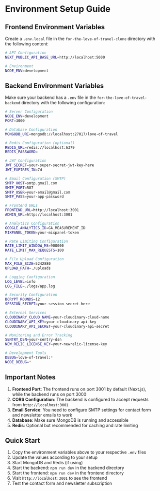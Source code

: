 # Environment Setup Guide

## Frontend Environment Variables

Create a `.env.local` file in the `for-the-love-of-travel-clone` directory with the following content:

```bash
# API Configuration
NEXT_PUBLIC_API_BASE_URL=http://localhost:5000

# Environment
NODE_ENV=development
```

## Backend Environment Variables

Make sure your backend has a `.env` file in the `for-the-love-of-travel-backend` directory with the following configuration:

```bash
# Server Configuration
NODE_ENV=development
PORT=3000

# Database Configuration
MONGODB_URI=mongodb://localhost:27017/love-of-travel

# Redis Configuration (optional)
REDIS_URL=redis://localhost:6379
REDIS_PASSWORD=

# JWT Configuration
JWT_SECRET=your-super-secret-jwt-key-here
JWT_EXPIRES_IN=7d

# Email Configuration (SMTP)
SMTP_HOST=smtp.gmail.com
SMTP_PORT=587
SMTP_USER=your-email@gmail.com
SMTP_PASS=your-app-password

# Frontend URLs
FRONTEND_URL=http://localhost:3001
ADMIN_URL=http://localhost:3001

# Analytics Configuration
GOOGLE_ANALYTICS_ID=GA_MEASUREMENT_ID
MIXPANEL_TOKEN=your-mixpanel-token

# Rate Limiting Configuration
RATE_LIMIT_WINDOW_MS=900000
RATE_LIMIT_MAX_REQUESTS=100

# File Upload Configuration
MAX_FILE_SIZE=5242880
UPLOAD_PATH=./uploads

# Logging Configuration
LOG_LEVEL=info
LOG_FILE=./logs/app.log

# Security Configuration
BCRYPT_ROUNDS=12
SESSION_SECRET=your-session-secret-here

# External Services
CLOUDINARY_CLOUD_NAME=your-cloudinary-cloud-name
CLOUDINARY_API_KEY=your-cloudinary-api-key
CLOUDINARY_API_SECRET=your-cloudinary-api-secret

# Monitoring and Error Tracking
SENTRY_DSN=your-sentry-dsn
NEW_RELIC_LICENSE_KEY=your-newrelic-license-key

# Development Tools
DEBUG=love-of-travel:*
NODE_DEBUG=*
```

## Important Notes

1. **Frontend Port**: The frontend runs on port 3001 by default (Next.js), while the backend runs on port 3000
2. **CORS Configuration**: The backend is configured to accept requests from `http://localhost:3001`
3. **Email Service**: You need to configure SMTP settings for contact form and newsletter emails to work
4. **Database**: Make sure MongoDB is running and accessible
5. **Redis**: Optional but recommended for caching and rate limiting

## Quick Start

1. Copy the environment variables above to your respective `.env` files
2. Update the values according to your setup
3. Start MongoDB and Redis (if using)
4. Start the backend: `npm run dev` in the backend directory
5. Start the frontend: `npm run dev` in the frontend directory
6. Visit `http://localhost:3001` to see the frontend
7. Test the contact form and newsletter subscription
